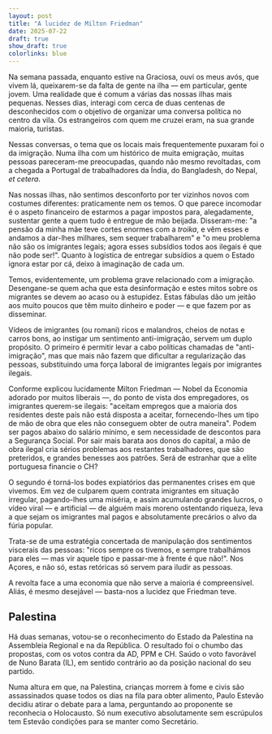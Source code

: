 ```yaml
---
layout: post
title: "A lucidez de Milton Friedman"
date: 2025-07-22
draft: true
show_draft: true
colorlinks: blue
---
```

Na semana passada, enquanto estive na Graciosa, ouvi os meus avós, que vivem lá, queixarem-se da falta de gente na ilha — em particular, gente jovem. Uma realidade que é comum a várias das nossas ilhas mais pequenas.
Nesses dias, interagi com cerca de duas centenas de desconhecidos com o objetivo de organizar uma conversa política no centro da vila. Os estrangeiros com quem me cruzei eram, na sua grande maioria, turistas.

Nessas conversas, o tema que os locais mais frequentemente puxaram foi o da imigração. Numa ilha com um histórico de muita emigração, muitas pessoas pareceram-me preocupadas, quando não mesmo revoltadas, com a chegada a Portugal de trabalhadores da Índia, do Bangladesh, do Nepal, *et cetera*.

Nas nossas ilhas, não sentimos desconforto por ter vizinhos novos com costumes diferentes: praticamente nem os temos. O que parece incomodar é o aspeto financeiro de estarmos a pagar impostos para, alegadamente, sustentar gente a quem tudo é entregue de mão beijada. Disseram-me: "a pensão da minha mãe teve cortes enormes com a *troika*, e vêm esses e andamos a dar-lhes milhares, sem sequer trabalharem" e "o meu problema não são os imigrantes legais; agora esses subsídios todos aos ilegais é que não pode ser!". Quanto à logística de entregar subsídios a quem o Estado ignora estar por cá, deixo à imaginação de cada um.

Temos, evidentemente, um problema grave relacionado com a imigração. Desengane-se quem acha que esta desinformação e estes mitos sobre os migrantes se devem ao acaso ou à estupidez. Estas fábulas dão um jeitão aos muito poucos que têm muito dinheiro e poder — e que fazem por as disseminar.

Vídeos de imigrantes (ou romani) ricos e malandros, cheios de notas e carros bons, ao instigar um sentimento anti-imigração, servem um duplo propósito. O primeiro é permitir levar a cabo políticas chamadas de "anti-imigração", mas que mais não fazem que dificultar a regularização das pessoas, substituindo uma força laboral de imigrantes legais por imigrantes ilegais.

Conforme explicou lucidamente Milton Friedman — Nobel da Economia adorado por muitos liberais —, do ponto de vista dos empregadores, os imigrantes querem-se ilegais: "aceitam empregos que a maioria dos residentes deste país não está disposta a aceitar, fornecendo-lhes um tipo de mão de obra que eles não conseguem obter de outra maneira". Podem ser pagos abaixo do salário mínimo, e sem necessidade de descontos para a Segurança Social. Por sair mais barata aos donos do capital, a mão de obra ilegal cria sérios problemas aos restantes trabalhadores, que são preteridos, e grandes benesses aos patrões. Será de estranhar que a elite portuguesa financie o CH?

O segundo é torná-los bodes expiatórios das permanentes crises em que vivemos. Em vez de culparem quem contrata imigrantes em situação irregular, pagando-lhes uma miséria, e assim acumulando grandes lucros, o vídeo viral — e artificial — de alguém mais moreno ostentando riqueza, leva a que sejam os imigrantes mal pagos e absolutamente precários o alvo da fúria popular.

Trata-se de uma estratégia concertada de manipulação dos sentimentos viscerais das pessoas: "ricos sempre os tivemos, e sempre trabalhámos para eles — mas vir aquele tipo e passar-me à frente é que não!". Nos Açores, e não só, estas retóricas só servem para iludir as pessoas.

A revolta face a uma economia que não serve a maioria é compreensível. Aliás, é mesmo desejável — basta-nos a lucidez que Friedman teve.

## Palestina

Há duas semanas, votou-se o reconhecimento do Estado da Palestina na Assembleia Regional e na da República. O resultado foi o chumbo das propostas, com os votos contra da AD, PPM e CH. Saúdo o voto favorável de Nuno Barata (IL), em sentido contrário ao da posição nacional do seu partido.

Numa altura em que, na Palestina, crianças morrem à fome e civis são assassinados quase todos os dias na fila para obter alimento, Paulo Estevão decidiu atirar o debate para a lama, perguntando ao proponente se reconhecia o Holocausto. Só num executivo absolutamente sem escrúpulos tem Estevão condições para se manter como Secretário.

